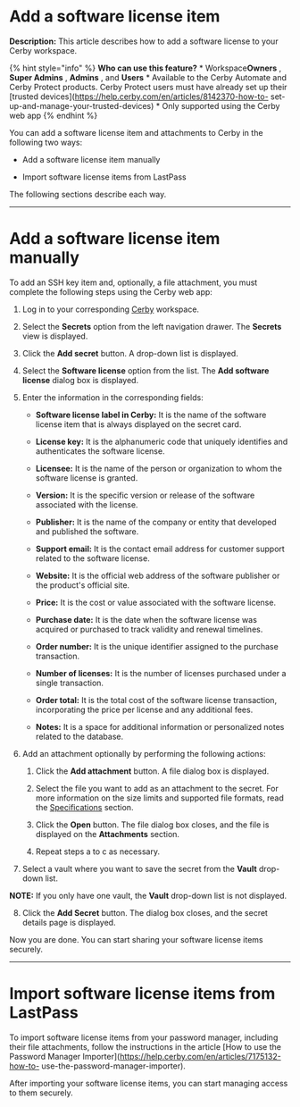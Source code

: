 # Add a software license item

**Description:** This article describes how to add a software license to your Cerby workspace.

{% hint style="info" %} **Who can use this feature?** * Workspace**Owners** ,
**Super Admins** , **Admins** , and **Users** * Available to the Cerby
Automate and Cerby Protect products. Cerby Protect users must have already set
up their [trusted devices](https://help.cerby.com/en/articles/8142370-how-to-
set-up-and-manage-your-trusted-devices) * Only supported using the Cerby web
app {% endhint %}

You can add a software license item and attachments to Cerby in the following
two ways:

  * Add a software license item manually

  * Import software license items from LastPass

The following sections describe each way.

* * *

# Add a software license item manually

To add an SSH key item and, optionally, a file attachment, you must complete
the following steps using the Cerby web app:

  1. Log in to your corresponding [Cerby](https://app.cerby.com/) workspace.

  2. Select the **Secrets** option from the left navigation drawer. The **Secrets** view is displayed.

  3. Click the **Add secret** button. A drop-down list is displayed.

  4. Select the **Software license** option from the list. The **Add software license** dialog box is displayed.

  5. Enter the information in the corresponding fields:

     * **Software license label in Cerby:** It is the name of the software license item that is always displayed on the secret card.

     * **License key:** It is the alphanumeric code that uniquely identifies and authenticates the software license.

     * **Licensee:** It is the name of the person or organization to whom the software license is granted.

     * **Version:** It is the specific version or release of the software associated with the license.

     * **Publisher:** It is the name of the company or entity that developed and published the software. 

     * **Support email:** It is the contact email address for customer support related to the software license.

     * **Website:** It is the official web address of the software publisher or the product's official site. 

     * **Price:** It is the cost or value associated with the software license. 

     * **Purchase date:** It is the date when the software license was acquired or purchased to track validity and renewal timelines.

     * **Order number:** It is the unique identifier assigned to the purchase transaction.

     * **Number of licenses:** It is the number of licenses purchased under a single transaction.

     * **Order total:** It is the total cost of the software license transaction, incorporating the price per license and any additional fees.

     * **Notes:** It is a space for additional information or personalized notes related to the database.

  6. Add an attachment optionally by performing the following actions:

     1. Click the **Add attachment** button. A file dialog box is displayed.

     2. Select the file you want to add as an attachment to the secret. For more information on the size limits and supported file formats, read the [Specifications](https://help.cerby.com/en/articles/7216784-explore-secrets#h_4d6ff4fb5e) section.

     3. Click the **Open** button. The file dialog box closes, and the file is displayed on the **Attachments** section.

     4. Repeat steps a to c as necessary.

  7. Select a vault where you want to save the secret from the **Vault** drop-down list.

**NOTE:** If you only have one vault, the **Vault** drop-down list is not
displayed.

  8. Click the **Add Secret** button. The dialog box closes, and the secret details page is displayed.

Now you are done. You can start sharing your software license items securely.

* * *

# Import software license items from LastPass

To import software license items from your password manager, including their
file attachments, follow the instructions in the article [How to use the
Password Manager Importer](https://help.cerby.com/en/articles/7175132-how-to-
use-the-password-manager-importer).

After importing your software license items, you can start managing access to
them securely.

